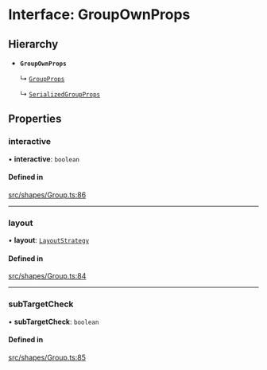# Interface: GroupOwnProps

## Hierarchy

- **`GroupOwnProps`**

  ↳ [`GroupProps`](/apidocs/interfaces/GroupProps.md)

  ↳ [`SerializedGroupProps`](/apidocs/interfaces/SerializedGroupProps.md)

## Properties

### interactive

• **interactive**: `boolean`

#### Defined in

[src/shapes/Group.ts:86](https://github.com/fabricjs/fabric.js/blob/d47d51d01/src/shapes/Group.ts#L86)

___

### layout

• **layout**: [`LayoutStrategy`](/apidocs/modules.md#layoutstrategy)

#### Defined in

[src/shapes/Group.ts:84](https://github.com/fabricjs/fabric.js/blob/d47d51d01/src/shapes/Group.ts#L84)

___

### subTargetCheck

• **subTargetCheck**: `boolean`

#### Defined in

[src/shapes/Group.ts:85](https://github.com/fabricjs/fabric.js/blob/d47d51d01/src/shapes/Group.ts#L85)

